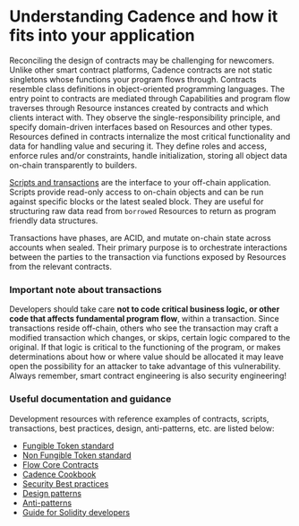 # Understanding Cadence and how it fits into your application

Reconciling the design of contracts may be challenging for newcomers. Unlike other smart contract platforms, Cadence 
contracts are not static singletons whose functions your program flows through. Contracts resemble class definitions
in object-oriented programming languages. The entry point to contracts are mediated through Capabilities and program 
flow traverses through Resource instances created by contracts and which clients interact with. They observe the 
single-responsibility principle, and specify domain-driven interfaces based on Resources and other types. Resources 
defined in contracts internalize the most critical functionality and data for handling value and securing it. They
define roles and access, enforce rules and/or constraints, handle initialization, storing all object data 
on-chain transparently to builders. 

[Scripts and transactions](https://developers.flow.com/cadence/language/transactions) are the interface to
your off-chain application. Scripts provide read-only access to on-chain objects and can be run against specific 
blocks or the latest sealed block. They are useful for structuring raw data read from `borrowed` Resources to return
as program friendly data structures. 

Transactions have phases, are ACID, and mutate on-chain state across accounts when sealed. Their primary purpose is 
to orchestrate interactions between the parties to the transaction via functions exposed by Resources from the 
relevant contracts.

### Important note about transactions
Developers should take care **not to code critical business logic, or other code that affects fundamental program flow**,
within a transaction. Since transactions reside off-chain, others who see the transaction may craft a modified 
transaction which changes, or skips, certain logic compared to the original. If that logic is critical to the 
functioning of the program, or makes determinations about how or where value should be allocated it may leave open 
the possibility for an attacker to take advantage of this vulnerability. Always remember, smart contract engineering 
is also security engineering!

### Useful documentation and guidance
Development resources with reference examples of contracts, scripts, transactions, best practices, design, 
anti-patterns, etc. are listed below:

* [Fungible Token standard](https://github.com/onflow/flow-ft)
* [Non Fungible Token standard](https://github.com/onflow/flow-nft)
* [Flow Core Contracts](https://github.com/onflow/flow-core-contracts)
* [Cadence Cookbook](https://cookbook.onflow.org/) 
* [Security Best practices](https://developers.flow.com/cadence/security-best-practices)
* [Design patterns](https://developers.flow.com/cadence/design-patterns)
* [Anti-patterns](https://developers.flow.com/cadence/anti-patterns)
* [Guide for Solidity developers](https://developers.flow.com/cadence/solidity-to-cadence)

